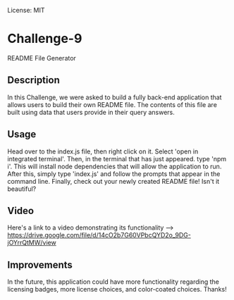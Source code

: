 License: MIT


# Challenge-9
README File Generator

## Description
In this Challenge, we were asked to build a fully back-end application that allows users to build their own README file. The contents of this file are built using data that users provide in their query answers.

## Usage
Head over to the index.js file, then right click on it. Select 'open in integrated terminal'. Then, in the terminal that has just appeared. type 'npm i'. This will install node dependencies that will allow the application to run. After this, simply type 'index.js' and follow the prompts that appear in the command line. Finally, check out your newly created README file! Isn't it beautiful?

## Video
Here's a link to a video demonstrating its functionality --> https://drive.google.com/file/d/14cO2b7G60VPbcQYD2o_9DG-jOYrrQtMW/view

## Improvements
In the future, this application could have more functionality regarding the licensing badges, more license choices, and color-coated choices. Thanks!
